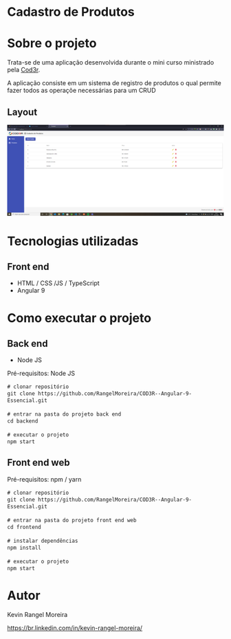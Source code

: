 # Cadastro de Produtos

# Sobre o projeto

Trata-se de uma aplicação desenvolvida durante o mini curso ministrado pela [Cod3r](https://www.cod3r.com.br).

A aplicação consiste em um sistema de registro de produtos o qual permite fazer todos as operaçõe necessárias para um CRUD

## Layout

![Web 1](https://raw.githubusercontent.com/RangelMoreira/COD3R--Angular-9-Essencial/master/assests/tela-principal.png)


# Tecnologias utilizadas


## Front end

- HTML / CSS /JS / TypeScript
- Angular 9

# Como executar o projeto

## Back end

- Node JS

Pré-requisitos: Node JS

```
# clonar repositório
git clone https://github.com/RangelMoreira/COD3R--Angular-9-Essencial.git

# entrar na pasta do projeto back end
cd backend

# executar o projeto
npm start
```

## Front end web

Pré-requisitos: npm / yarn

```
# clonar repositório
git clone https://github.com/RangelMoreira/COD3R--Angular-9-Essencial.git

# entrar na pasta do projeto front end web
cd frontend

# instalar dependências
npm install

# executar o projeto
npm start
```

# Autor

Kevin Rangel Moreira

https://br.linkedin.com/in/kevin-rangel-moreira/
